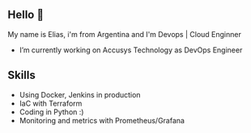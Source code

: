 ## Hello 👋

My name is Elias, i'm from Argentina and I'm Devops | Cloud Enginner

* I’m currently working on Accusys Technology as DevOps Engineer

## Skills

* Using Docker, Jenkins in production
* IaC with Terraform
* Coding in Python :)
* Monitoring and metrics with Prometheus/Grafana
 

